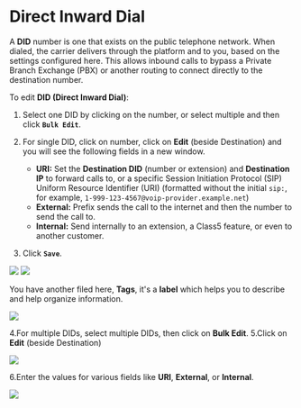 # Direct Inward Dial

A **DID** number is one that exists on the public telephone network. When dialed, the carrier delivers through the platform and to you, based on the settings configured here. This allows inbound calls to bypass a Private Branch Exchange (PBX) or another routing to connect directly to the destination number.

To edit **DID (Direct Inward Dial)**:

1. Select one DID by clicking on the number, or select multiple and then click **`Bulk Edit`**.
2. For single DID, click on number, click on **Edit** (beside Destination) and you will see the following fields in a new window.

    + **URI:** Set the **Destination DID** (number or extension) and **Destination IP** to forward calls to, or a specific Session Initiation Protocol (SIP) Uniform Resource Identifier (URI)  (formatted without the initial `sip:`, for example, `1-999-123-4567@voip-provider.example.net`)
    + **External:** Prefix sends the call to the internet and then the number to send the call to.
    + **Internal:** Send internally to an extension, a Class5 feature, or even to another customer.

3. Click **`Save`**.

<img src= "/customer-portal/img/did1.png">

<img src= "/customer-portal/img/did2.png">

You have another filed here, **Tags**, it's a **label** which helps you to describe and help organize information.

<img src= "/customer-portal/img/did3.png">

4.For multiple DIDs, select multiple DIDs, then click on **Bulk Edit**.
5.Click on **Edit** (beside Destination)

<img src= "/customer-portal/img/did4.png">

6.Enter the values for various fields like **URI**, **External**, or **Internal**.

<img src= "/customer-portal/img/did5.png">
